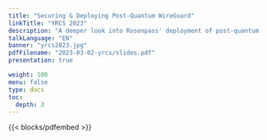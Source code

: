 ```yaml
---
title: "Securing & Deploying Post-Quantum WireGuard"
linkTitle: "YRCS 2023"
description: "A deeper look into Rosenpass' deployment of post-quantum WireGuard, its KEMs, protocol design, and DoS resistance."
talkLanguage: "EN"
banner: "yrcs2023.jpg"
pdfFilename: "2023-03-02-yrcs/slides.pdf"
presentation: true

weight: 100
menu: false
type: docs
toc:
  depth: 3
---
```


{{< blocks/pdfembed >}}
